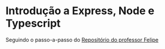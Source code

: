 # Introdução a Express, Node e Typescript

Seguindo o passo-a-passo do [Repositório do professor Felipe](https://github.com/felipez3r0/workshop-node-ts-intro)
